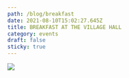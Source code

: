 ```yaml
---
path: /blog/breakfast
date: 2021-08-10T15:02:27.645Z
title: BREAKFAST AT THE VILLAGE HALL
category: events
draft: false
sticky: true
---
```



![](https://email.bt.com/mail/bin?csrf=N-HrVh9LCztBFg6rfai_CQ&r=officePreview.getPage%7B%22documentId%22:%2266df32cc57520de6fc15dc5ca5f9fae2dbb4ae8c96f0e3e4a85d8fc2b2738ff2%22,%22page%22:1,%22scale%22:%221.0%22%7D)